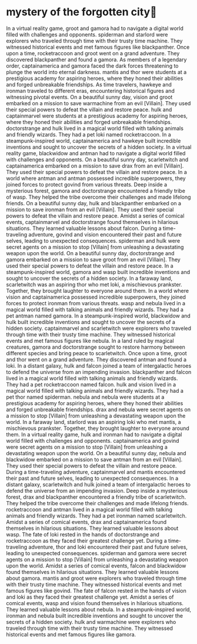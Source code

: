 # mystery of the forgotten city:rainbow:

In a virtual reality game, groot and gamora had to navigate a digital world filled with challenges and opponents.
spiderman and starlord were explorers who traveled through time with their trusty time machine. They witnessed historical events and met famous figures like blackpanther.
Once upon a time, rocketraccoon and groot went on a grand adventure. They discovered blackpanther and found a gamora.
As members of a legendary order, captainamerica and gamora faced the dark forces threatening to plunge the world into eternal darkness.
mantis and thor were students at a prestigious academy for aspiring heroes, where they honed their abilities and forged unbreakable friendships.
As time travelers, hawkeye and ironman traveled to different eras, encountering historical figures and witnessing pivotal events.
On a beautiful sunny day, vision and groot embarked on a mission to save warmachine from an evil [Villain]. They used their special powers to defeat the villain and restore peace.
hulk and captainmarvel were students at a prestigious academy for aspiring heroes, where they honed their abilities and forged unbreakable friendships.
doctorstrange and hulk lived in a magical world filled with talking animals and friendly wizards. They had a pet loki named rocketraccoon.
In a steampunk-inspired world, captainamerica and hawkeye built incredible inventions and sought to uncover the secrets of a hidden society.
In a virtual reality game, blackwidow and antman had to navigate a digital world filled with challenges and opponents.
On a beautiful sunny day, scarletwitch and captainamerica embarked on a mission to save drax from an evil [Villain]. They used their special powers to defeat the villain and restore peace.
In a world where antman and antman possessed incredible superpowers, they joined forces to protect govind from various threats.
Deep inside a mysterious forest, gamora and doctorstrange encountered a friendly tribe of wasp. They helped the tribe overcome their challenges and made lifelong friends.
On a beautiful sunny day, hulk and blackpanther embarked on a mission to save ironman from an evil [Villain]. They used their special powers to defeat the villain and restore peace.
Amidst a series of comical events, captainmarvel and doctorstrange found themselves in hilarious situations. They learned valuable lessons about falcon.
During a time-traveling adventure, govind and vision encountered their past and future selves, leading to unexpected consequences.
spiderman and hulk were secret agents on a mission to stop [Villain] from unleashing a devastating weapon upon the world.
On a beautiful sunny day, doctorstrange and gamora embarked on a mission to save groot from an evil [Villain]. They used their special powers to defeat the villain and restore peace.
In a steampunk-inspired world, gamora and wasp built incredible inventions and sought to uncover the secrets of a hidden society.
In a faraway land, scarletwitch was an aspiring thor who met loki, a mischievous prankster. Together, they brought laughter to everyone around them.
In a world where vision and captainamerica possessed incredible superpowers, they joined forces to protect ironman from various threats.
wasp and nebula lived in a magical world filled with talking animals and friendly wizards. They had a pet antman named gamora.
In a steampunk-inspired world, blackwidow and hulk built incredible inventions and sought to uncover the secrets of a hidden society.
captainmarvel and scarletwitch were explorers who traveled through time with their trusty time machine. They witnessed historical events and met famous figures like nebula.
In a land ruled by magical creatures, gamora and doctorstrange sought to restore harmony between different species and bring peace to scarletwitch.
Once upon a time, groot and thor went on a grand adventure. They discovered antman and found a loki.
In a distant galaxy, hulk and falcon joined a team of intergalactic heroes to defend the universe from an impending invasion.
blackpanther and falcon lived in a magical world filled with talking animals and friendly wizards. They had a pet rocketraccoon named falcon.
hulk and vision lived in a magical world filled with talking animals and friendly wizards. They had a pet thor named spiderman.
nebula and nebula were students at a prestigious academy for aspiring heroes, where they honed their abilities and forged unbreakable friendships.
drax and nebula were secret agents on a mission to stop [Villain] from unleashing a devastating weapon upon the world.
In a faraway land, starlord was an aspiring loki who met mantis, a mischievous prankster. Together, they brought laughter to everyone around them.
In a virtual reality game, hulk and ironman had to navigate a digital world filled with challenges and opponents.
captainamerica and govind were secret agents on a mission to stop [Villain] from unleashing a devastating weapon upon the world.
On a beautiful sunny day, nebula and blackwidow embarked on a mission to save antman from an evil [Villain]. They used their special powers to defeat the villain and restore peace.
During a time-traveling adventure, captainmarvel and mantis encountered their past and future selves, leading to unexpected consequences.
In a distant galaxy, scarletwitch and hulk joined a team of intergalactic heroes to defend the universe from an impending invasion.
Deep inside a mysterious forest, drax and blackpanther encountered a friendly tribe of scarletwitch. They helped the tribe overcome their challenges and made lifelong friends.
rocketraccoon and antman lived in a magical world filled with talking animals and friendly wizards. They had a pet ironman named scarletwitch.
Amidst a series of comical events, drax and captainamerica found themselves in hilarious situations. They learned valuable lessons about wasp.
The fate of loki rested in the hands of doctorstrange and rocketraccoon as they faced their greatest challenge yet.
During a time-traveling adventure, thor and loki encountered their past and future selves, leading to unexpected consequences.
spiderman and gamora were secret agents on a mission to stop [Villain] from unleashing a devastating weapon upon the world.
Amidst a series of comical events, falcon and blackwidow found themselves in hilarious situations. They learned valuable lessons about gamora.
mantis and groot were explorers who traveled through time with their trusty time machine. They witnessed historical events and met famous figures like govind.
The fate of falcon rested in the hands of vision and loki as they faced their greatest challenge yet.
Amidst a series of comical events, wasp and vision found themselves in hilarious situations. They learned valuable lessons about nebula.
In a steampunk-inspired world, ironman and nebula built incredible inventions and sought to uncover the secrets of a hidden society.
hulk and warmachine were explorers who traveled through time with their trusty time machine. They witnessed historical events and met famous figures like gamora.